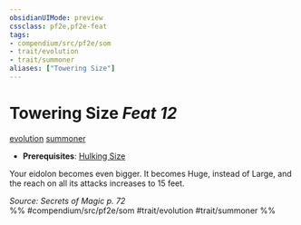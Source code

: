 ```yaml
---
obsidianUIMode: preview
cssclass: pf2e,pf2e-feat
tags:
- compendium/src/pf2e/som
- trait/evolution
- trait/summoner
aliases: ["Towering Size"]
---
```

# Towering Size  *Feat 12*  
[evolution](/rules/traits/evolution-som.md)  [summoner](/rules/traits/summoner-som.md)  

- **Prerequisites**: [Hulking Size](/compendium/feats/hulking-size-som.md)

Your eidolon becomes even bigger. It becomes Huge, instead of Large, and the reach on all its attacks increases to 15 feet.

*Source: Secrets of Magic p. 72*  
%% #compendium/src/pf2e/som #trait/evolution #trait/summoner %%